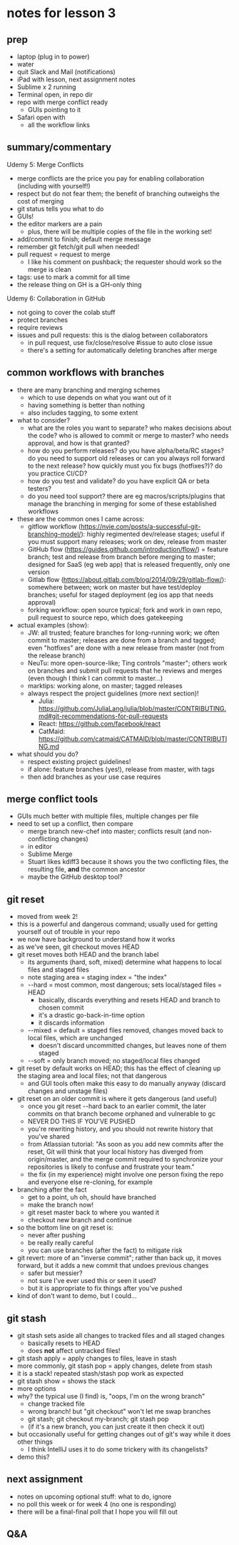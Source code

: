 # notes for lesson 3

## prep
- laptop (plug in to power)
- water 
- quit Slack and Mail (notifications)
- iPad with lesson, next assignment notes
- Sublime x 2 running
- Terminal open, in repo dir
- repo with merge conflict ready
    + GUIs pointing to it
- Safari open with
    + all the workflow links


## summary/commentary
Udemy 5: Merge Conflicts
- merge conflicts are the price you pay for enabling collaboration (including with yourself!)
- respect but do not fear them; the benefit of branching outweighs the cost of merging
- git status tells you what to do
- GUIs!
- the editor markers are a pain
    + plus, there will be multiple copies of the file in the working set!
- add/commit to finish; default merge message
- remember git fetch/git pull when needed!
- pull request = request to merge
    + I like his comment on pushback; the requester should work so the merge is clean
- tags: use to mark a commit for all time 
- the release thing on GH is a GH-only thing

Udemy 6: Collaboration in GitHub
- not going to cover the colab stuff
- protect branches
- require reviews
- issues and pull requests: this is the dialog between collaborators
    + in pull request, use fix/close/resolve #issue to auto close issue
    + there's a setting for automatically deleting branches after merge


## common workflows with branches
- there are many branching and merging schemes
    + which to use depends on what you want out of it
    + having something is better than nothing
    + also includes tagging, to some extent
- what to consider?
    + what are the roles you want to separate?  who makes decisions about the code?  who is allowed to commit or merge to master?  who needs approval, and how is that granted?
    + how do you perform releases?  do you have alpha/beta/RC stages?  do you need to support old releases or can you always roll forward to the next release?  how quickly must you fix bugs (hotfixes?)?  do you practice CI/CD?
    + how do you test and validate?  do you have explicit QA or beta testers?
    + do you need tool support?  there are eg macros/scripts/plugins that manage the branching in merging for some of these established workflows
- these are the common ones I came across:
    + gitflow workflow (https://nvie.com/posts/a-successful-git-branching-model/): highly regimented dev/release stages; useful if you must support many releases; work on dev, release from master
    + GitHub flow (https://guides.github.com/introduction/flow/) = feature branch; test and release from branch before merging to master; designed for SaaS (eg web app) that is released frequently, only one version
    + Gitlab flow (https://about.gitlab.com/blog/2014/09/29/gitlab-flow/): somewhere between; work on master but have test/deploy branches; useful for staged deployment (eg ios app that needs approval)
    + forking workflow: open source typical; fork and work in own repo, pull request to source repo, which does gatekeeping
- actual examples (show):
    + JW: all trusted; feature branches for long-running work; we often commit to master; releases are done from a branch and tagged; even "hotfixes" are done with a new release from master (not from the release branch)
    + NeuTu: more open-source-like; Ting controls "master"; others work on branches and submit pull requests that he reviews and merges (even though I think I can commit to master...)
    + marktips: working alone, on master; tagged releases
    + always respect the project guidelines (more next section)!
        * Julia: https://github.com/JuliaLang/julia/blob/master/CONTRIBUTING.md#git-recommendations-for-pull-requests
        * React: https://github.com/facebook/react
        * CatMaid: https://github.com/catmaid/CATMAID/blob/master/CONTRIBUTING.md
- what should you do?
    + respect existing project guidelines!
    + if alone: feature branches (yes!), release from master, with tags
    + then add branches as your use case requires


## merge conflict tools
- GUIs much better with multiple files, multiple changes per file
- need to set up a conflict, then compare
    + merge branch new-chef into master; conflicts result (and non-conflicting changes)
    + in editor
    + Sublime Merge
    + Stuart likes kdiff3 because it shows you the two conflicting files, the resulting file, **and** the common ancestor
    + maybe the GitHub desktop tool?


## git reset
- moved from week 2!
- this is a powerful and dangerous command; usually used for getting yourself out of trouble in your repo
- we now have background to understand how it works
- as we've seen, git checkout moves HEAD
- git reset moves both HEAD and the branch label
    + its arguments (hard, soft, mixed) determine what happens to local files and staged files
    + note staging area = staging index = "the index"
    + --hard = most common, most dangerous; sets local/staged files = HEAD
        * basically, discards everything and resets HEAD and branch to chosen commit
        * it's a drastic go-back-in-time option
        * it discards information
    + --mixed = default = staged files removed, changes moved back to local files, which are unchanged
        * doesn't discard uncommitted changes, but leaves none of them staged
    + --soft = only branch moved; no staged/local files changed
- git reset by default works on HEAD; this has the effect of cleaning up the staging area and local files; not that dangerous
    + and GUI tools often make this easy to do manually anyway (discard changes and unstage files)
- git reset on an older commit is where it gets dangerous (and useful)
    + once you git reset --hard back to an earlier commit, the later commits on that branch become orphaned and vulnerable to gc
    + NEVER DO THIS IF YOU'VE PUSHED
    + you're rewriting history, and you should not rewrite history that you've shared
    + from Atlassian tutorial: "As soon as you add new commits after the reset, Git will think that your local history has diverged from origin/master, and the merge commit required to synchronize your repositories is likely to confuse and frustrate your team."
    + the fix (in my experience) might involve one person fixing the repo and everyone else re-cloning, for example
- branching after the fact
    + get to a point, uh oh, should have branched
    + make the branch now!
    + git reset master back to where you wanted it
    + checkout new branch and continue
- so the bottom line on git reset is:
    + never after pushing
    + be really really careful
    + you can use branches (after the fact) to mitigate risk
- git revert: more of an "inverse commit"; rather than back up, it moves forward, but it adds a new commit that undoes previous changes
    + safer but messier?
    + not sure I've ever used this or seen it used?
    + but it is appropriate to fix things after you've pushed
- kind of don't want to demo, but I could...


## git stash
- git stash sets aside all changes to tracked files and all staged changes
    + basically resets to HEAD
    + does **not** affect untracked files!
- git stash apply = apply changes to files, leave in stash
- more commonly, git stash pop = apply changes, delete from stash
- it is a stack!  repeated stash/stash pop work as expected
- git stash show = shows the stack
- more options
- why?  the typical use (I find) is, "oops, I'm on the wrong branch"
    + change tracked file
    + wrong branch!  but "git checkout" won't let me swap branches
    + git stash; git checkout my-branch; git stash pop
    + (if it's a new branch, you can just create it then check it out)
- but occasionally useful for getting changes out of git's way while it does other things
    + I think IntelliJ uses it to do some trickery with its changelists?
- demo this?


## next assignment
- notes on upcoming optional stuff: what to do, ignore
- no poll this week or for week 4 (no one is responding)
- there will be a final-final poll that I hope you will fill out


## Q&A


